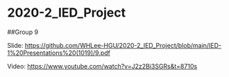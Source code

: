 # 2020-2_IED_Project
##Group 9

Slide: https://github.com/WHLee-HGU/2020-2_IED_Project/blob/main/IED-1%20Presentations%20(1019)/9.pdf

Video: https://www.youtube.com/watch?v=J2z2Bi3SGRs&t=8710s

